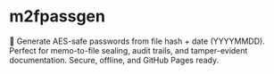 # m2fpassgen
🔐 Generate AES-safe passwords from file hash + date (YYYYMMDD). Perfect for memo-to-file sealing, audit trails, and tamper-evident documentation. Secure, offline, and GitHub Pages ready.
